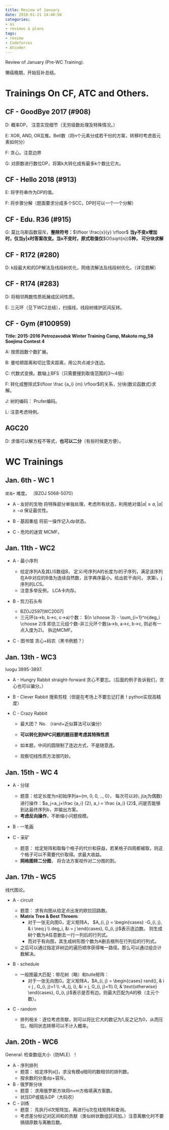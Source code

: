 ```yaml
---
title: Review of January
date: 2018-01-21 14:40:56
categories:
- oi
- reviews & plans
tags:
- review
- Codeforces
- Atcoder
---
```


Review of January (Pre-WC Training).

懒癌晚期，开始狂补总结。

<!-- more -->

# Trainings On CF, ATC and Others.

## CF - GoodBye 2017 (#908)

D: 概率DP， 注意实现细节（无穷级数处理及特殊情况。）

E: XOR, AND, OR互推。Bell数（将n个元素分成若干份的方案，转移时考虑首元素如何分）

F: 贪心。注意边界

G: 对原数进行数位DP，将第k大转化成有最多k个数比它大。

## CF - Hello 2018 (#913)

E: 将字符串作为DP的值。

F: 将步骤分解（题面要求分成多个SCC，DP时可以一个一个分解）

## CF - Edu. R36 (#915)

G: 莫比乌斯函数容斥，**整除符号：**$\lfloor \frac{x}{y} \rfloor$ **当y不变x增加时，仅当y|x时答案改变。当x不变时，原式取值仅**$O(\sqrt{n})$**种， 可分块求解**

## CF - R172 (#280)

D: k段最大和的DP解法及线段树优化，网络流解法及线段树优化。（详见题解）

## CF - R174 (#283)

D: 将相邻两数性质拓展成区间性质。

E: 三元环（见下WC2总结），扫描线，线段树维护区间反转。

## CF - Gym (#100959)
**Title: 2015-2016 Petrozavodsk Winter Training Camp, Makoto rng_58 Soejima Contest 4**

A: 按质因数个数扩展。

B: 曼哈顿距离和切比雪夫距离，用公共点减少连边。

C: 代数式变换。数轴上BFS（只需要搜到取值范围的3～4倍）

F: 转化成整除式$\lfloor \frac {a_i} {m} \rfloor$的关系，分块(数论函数式)求解。

J: 树的编码： Prufer编码。

L: 注意考虑特例。

## AGC20

D: 求值可以解方程不等式，**也可以二分**（有些时候更方便）。

# WC Trainings

## Jan. 6th - WC 1

`提高+` 难度。 （BZOJ 5068-5070）

+  A - 友好的生物
将特殊部分单独处理，考虑所有状态，利用绝对值$|a| \ge a, |a| \ge -a$ 保证最优性。

+ B - 基因重组
将前一操作记入dp状态。

+ C - 	危险的迷宫
MCMF。

## Jan. 11th - WC2

+ A - 最小序列
	- 给定序列A及其LIS数组B， 定义i号序列A的长度为i的子序列，满足该序列在A中对应的B值为连续自然数，且字典序最小。给出若干询问， 求第i，j序列的LCS。
	- 注意多举反例， LCA卡内存。

+ B - 剪刀石头布
	- BZOJ2597[WC2007]
	- 三元环(a->b, b->c, c->a)个数：
	${n \choose 3} - \sum_{i=1}^n{deg_i \choose 2}$
	即总三元组个数-非三元环个数(a->b, a->c, b->c, 则必有一点入度为2)。
	拆边MCMF。

+ C - 图书馆
	贪心+码农（黑书例题？）

## Jan. 13th - WC3

luogu 3895-3897.

+ A - Hungry Rabbit
straight-forward 贪心不要忘。（后面的例子告诉我们，贪心也可以骗分。）

+ B - Clever Rabbit
搜索剪枝（但是在考场上不要忘记打表！python实现高精度）

+ C - Crazy Rabbit
	- 最大团？ No. （rand+近似算法可以骗分）

	- **可以转化到NPC问题的题目要考虑其特殊性质**

	- 如本题，中间的圆限制了连边方式，不是随意连。

	- 观察切线性质方法很巧妙。

## Jan. 15th - WC 4

+ A - 分球
	- 题意：给定长度为n初始序列a={m, 0, 0, .., 0}， 每次可以对i, j($a_i$为偶数) 进行操作：$a_j=a_j+\frac {a_i} {2}, a_i = \frac {a_i} {2}$, 问是否能够到达最终序列b，并输出方案。
	- **考虑反向操作**，不断缩小问题规模。

+ B - 一笔画

+ C - 采矿
	- 题意： 给定矩阵和取每个格子的代价和获益，若某格子四周都被取，则这个格子可以不需要代价取得。求最大收益。
	- **网格图转二分图**， 将合法方案视作对二分图的割。

## Jan. 17th - WC5

线代图论。

+ A - circuit
	- 题意： 求有向图从给定点出发的欧拉回路数。
	- **Matrix Tree & Best Throem**:
		- 对于一张无向图G，定义矩阵A， $A_{i, j} = \begin{cases} -G_{i, j}, & i \neq j \\ deg_i, &i = j \end{cases}, G_{i, j}$表示连边数。 则生成树个数为A任意删去一行一列后的行列式。
		- 而对于有向图，其生成树形图个数为A删去根所在行列后的行列式。
	- 之后可以通过指定非树边的遍历顺序获得唯一路径。那么可以通过组合计数解决。

+ B - schedule
	 - 一般图最大匹配：带花树（略）和tutle矩阵：
		 - 对于一张无向图G，定义矩阵A，$A_{i, j} = \begin{cases} rand(), & i < j , G_{i, j}=1 \\ -A_{j, i}, &i > j, G_{i, j}=1\\ 0, & \text{otherwise} \end{cases}, G_{i, j}$表示是否有边。则最大匹配为A的秩（主元个数）。

+ C - random
	- 排列相关：逐位考虑贡献，则可以将比它大的数记为1,反之记为0，从而压位。相同状态转移可以不计入概率。

## Jan. 20th - WC6

General: 检查数组大小（防MLE）！

+ A - 序列排列	
	- 题意： 给定序列a[]，求没有模q相同的数相邻的排列数。
	- 按余数的分类dp+容斥。
+ B - 俄罗斯分块
	- 题意： 求用俄罗斯方块将n×m方格填满方案数。
	- 状压DP或插头DP（大码农）
+ C - 训练
	- 题意： 先执行d次矩阵加，再进行q次在线矩阵和查询。
	- 考虑差分标记对区间和的贡献（类似树状数组区间加。）注意离散化时不要搞错原数与离散后数。
